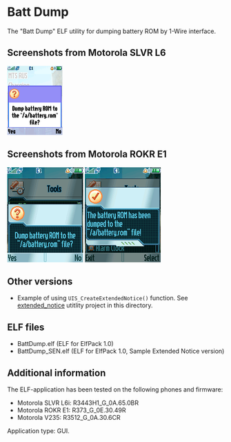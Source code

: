 Batt Dump
=========

The "Batt Dump" ELF utility for dumping battery ROM by 1-Wire interface.

## Screenshots from Motorola SLVR L6

![Screenshot of Batt Dump from Motorola L6](../images/Screenshot_BattDump_L6_1.png)

## Screenshots from Motorola ROKR E1

![Screenshot 1 of Batt Dump from Motorola E1](../images/Screenshot_BattDump_E1_1.png) ![Screenshot 2 of Batt Dump from Motorola E1](../images/Screenshot_BattDump_E1_2.png)

## Other versions

* Example of using `UIS_CreateExtendedNotice()` function. See [extended_notice](extended_notice) utitlity project in this directory.

## ELF files

* BattDump.elf (ELF for ElfPack 1.0)
* BattDump_SEN.elf (ELF for ElfPack 1.0, Sample Extended Notice version)

## Additional information

The ELF-application has been tested on the following phones and firmware:

* Motorola SLVR L6i: R3443H1_G_0A.65.0BR
* Motorola ROKR E1: R373_G_0E.30.49R
* Motorola V235: R3512_G_0A.30.6CR

Application type: GUI.
